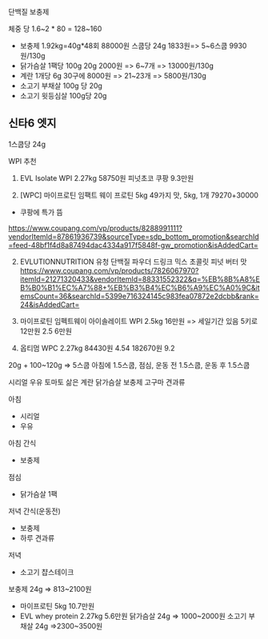 단백질 보충제

체중 당 1.6~2 * 80 = 128~160

- 보충제 1.92kg=40g*48회 88000원 스쿱당 24g 1833원=> 5~6스쿱 9930원/130g
- 닭가슴살 1팩당 100g 20g 2000원 => 6~7개 => 13000원/130g
- 계란 1개당 6g 30구에 8000원 => 21~23개 => 5800원/130g
- 소고기 부채살 100g 당 20g
- 소고기 윗등심살 100g당 20g 

신타6 엣지
- 
 1스쿱당 24g

WPI 추천

1) EVL Isolate WPI 2.27kg 58750원 피넛초코 쿠팡 9.3만원 

2) [WPC] 마이프로틴 임팩트 웨이 프로틴 5kg 49가지 맛, 5kg, 1개 79270+30000

- 쿠팡에 특가 뜸

https://www.coupang.com/vp/products/8288991111?vendorItemId=87861936739&sourceType=sdp_bottom_promotion&searchId=feed-48bf1f4d8a87494dac4334a917f5848f-gw_promotion&isAddedCart=

2) EVLUTIONNUTRITION 유청 단백질 파우더 드링크 믹스 초콜릿 피넛 버터 맛
https://www.coupang.com/vp/products/7826067970?itemId=21271320433&vendorItemId=88331552322&q=%EB%8B%A8%EB%B0%B1%EC%A7%88+%EB%B3%B4%EC%B6%A9%EC%A0%9C&itemsCount=36&searchId=5399e716324145c983fea07872e2dcbb&rank=24&isAddedCart=

2) 마이프로틴 임펙트웨이 아이솔레이트 WPI 2.5kg 16만원 => 세일기간 있음 5키로 12만원 2.5 6만원
3) 옵티멈 WPC 2.27kg 84430원 4.54 182670원 9.2

20g + 100~120g => 5스쿱 아침에 1.5스쿱, 점심, 운동 전 1.5스쿱, 운동 후 1.5스쿱

시리얼
우유
토마토
삶은 계란
닭가슴살
보충제
고구마
견과류

아침
- 시리얼
- 우유

아침 간식
- 보충제

점심
- 닭가슴살 1팩

저녁 간식(운동전)
- 보충제 
- 하루 견과류

저녁
- 소고기 챱스테이크


보충제 24g => 813~2100원
- 마이프로틴 5kg 10.7만원
- EVL whey protein 2.27kg 5.6만원
닭가슴살 24g => 1000~2000원
소고기 부채살 24g =>2300~3500원
